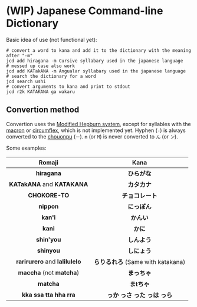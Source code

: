 # (WIP) Japanese Command-line Dictionary

Basic idea of use (not functional yet):

```shell
# convert a word to kana and add it to the dictionary with the meaning after "-m"
jcd add hiragana -m Cursive syllabary used in the japanese language
# messed up case also work
jcd add KATakANA -m Angualar syllabary used in the japanese language
# search the dictionary for a word
jcd search ushi
# convert arguments to kana and print to stdout
jcd r2k KATAKANA ga wakaru
```

## Convertion method

Convertion uses the [Modified Hepburn system][0], except for
syllables with the [macron][1] or [circumflex][2], which is
not implemented yet.
Hyphen (`-`) is always converted to the [chouonpu][3] (`ー`).
`m` (or `M`) is never converted to `ん` (or `ン`).

Some examples:

| Romaji                            | Kana                                |
| :-------------------------------: | :---------------------------------: |
| **hiragana**                      | **ひらがな**                        |
| **KATakANA** and **KATAKANA**     | **カタカナ**                        |
| **CHOKORE-TO**                    | **チョコレート**                    |
| **nippon**                        | **にっぽん**                        |
| **kan'i**                         | **かんい**                          |
| **kani**                          | **かに**                            |
| **shin'you**                      | **しんよう**                        |
| **shinyou**                       | **しにょう**                        |
| **rarirurero** and **lalilulelo** | **らりるれろ** (Same with katakana) |
| **maccha** (not **matcha**)       | **まっちゃ**                        |
| **matcha**                        | **まtちゃ**                         |
| **kka ssa tta hha rra**           | **っか っさ った っは っら**        |

[0]: https://en.wikipedia.org/wiki/Hepburn_romanization#Variants_of_Hepburn_romanization
[1]: https://en.wikipedia.org/wiki/Macron
[2]: https://en.wikipedia.org/wiki/Circumflex
[3]: https://en.wikipedia.org/wiki/Ch%C5%8Donpu
